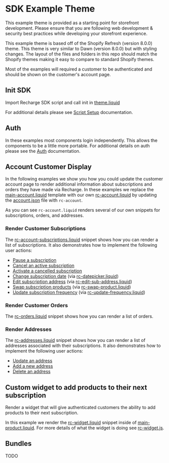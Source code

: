 # SDK Example Theme

This example theme is provided as a starting point for storefront development. Please ensure that you are following web development & security best practices while developing your storefront experience.

This example theme is based off of the Shopify Refresh (version 8.0.0) theme. This theme is very similar to Dawn (version 8.0.0) but with styling changes. The layout of the files and folders in this repo should match the Shopify themes making it easy to compare to standard Shopify themes.

Most of the examples will required a customer to be authenticated and should be shown on the customer's account page.

## Init SDK

Import Recharge SDK script and call init in [theme.liquid](./layout/theme.liquid#L37)

For additional details please see [Script Setup](https://storefront.rechargepayments.com/client/docs/getting_started/script_setup/) documentation.

## Auth

In these examples most components login independently. This allows the components to be a little more portable. For additional details on auth please see the [Auth](https://storefront.rechargepayments.com/client/docs/methods/api/auth/) documentation.

## Account Customer Display

In the following examples we show you how you could update the customer account page to render additional information about subscriptions and orders they have made via Recharge. In these examples we replace the [main-account.liquid](./sections/main-account.liquid) template with our own [rc-account.liquid](./sections/rc-account.liquid) by updating the [account.json](./templates/customers/account.json) file with `rc-account`.

As you can see `rc-account.liquid` renders several of our own snippets for subscriptions, orders, and addresses.

### Render Customer Subscriptions

The [rc-account-subscriptions.liquid](./snippets/rc-account-subscriptions.liquid) snippet shows how you can render a list of subscriptions. It also demonstrates how to implement the following user actions:

- [Pause a subscription](./snippets/rc-account-subscriptions.liquid#L208)
- [Cancel an active subscription](./snippets/rc-account-subscriptions.liquid#L213)
- [Activate a cancelled subscription](./snippets/rc-account-subscriptions.liquid#L220)
- [Change subscription date](./snippets/rc-account-subscriptions.liquid#L88) (via [rc-datepicker.liquid](./snippets/rc-datepicker.liquid))
- [Edit subscription address](./snippets/rc-account-subscriptions.liquid#L241) (via [rc-edit-sub-address.liquid](./snippets/rc-edit-sub-address.liquid))
- [Swap subscription products](./snippets/rc-account-subscriptions.liquid#L98) (via [rc-swap-product.liquid](./snippets/rc-swap-product.liquid))
- [Update subscription frequency](./snippets/rc-account-subscriptions.liquid#L107) (via [rc-update-frequency.liquid](./snippets/rc-update-frequency.liquid))

### Render Customer Orders

The [rc-orders.liquid](./snippets/rc-orders.liquid) snippet shows how you can render a list of orders.

### Render Addresses

The [rc-addresses.liquid](./snippets/rc-addresses.liquid) snippet shows how you can render a list of addresses associated with their subscriptions. It also demonstrates how to implement the following user actions:

- [Update an address](./snippets/rc-addresses.liquid#L301)
- [Add a new address](./snippets/rc-addresses.liquid#L161)
- [Delete an address](./snippets/rc-addresses.liquid#L178)

## Custom widget to add products to their next subscription

Render a widget that will give authenticated customers the ability to add products to their next subscription.

In this example we render the [rc-widget.liquid](./snippets/rc-widget.liquid) snippet inside of [main-product.liquid](./sections/main-product.liquid#L85). For more details of what the widget is doing see [rc-widget.js](./assets/rc-widget.js).

## Bundles

TODO
